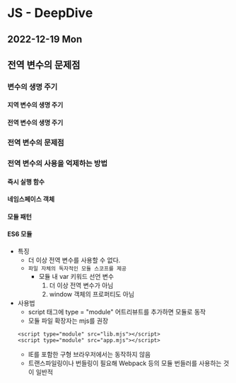 # JS - DeepDive
## 2022-12-19 Mon

## 전역 변수의 문제점

### 변수의 생명 주기

#### 지역 변수의 생명 주기

#### 전역 변수의 생명 주기

### 전역 변수의 문제점

### 전역 변수의 사용을 억제하는 방법

#### 즉시 실행 함수


#### 네임스페이스 객체

#### 모듈 패턴


#### ES6 모듈

* 특징
  * 더 이상 전역 변수를 사용할 수 없다.
  * `파일 자체의 독자적인 모듈 스코프를 제공`
    * 모듈 내 var 키워드 선언 변수
      1. 더 이상 전역 변수가 아님
      2. window 객체의 프로퍼티도 아님
* 사용법
  * script 태그에 type = "module" 어트리뷰트를 추가하면 모듈로 동작
  * 모듈 파일 확장자는 mjs를 권장
  ```
  <script type="module" src="lib.mjs"></script>
  <script type="module" src="app.mjs"></script>
  ```
  * IE를 포함한 구형 브라우저에서는 동작하지 않음
  * 트랜스파일링이나 번들링이 필요해 Webpack 등의 모듈 번들러를 사용하는 것이 일반적